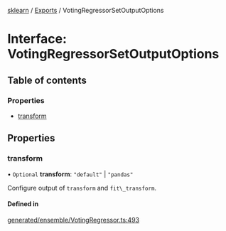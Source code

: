 [sklearn](../readme.md) / [Exports](../modules.md) / VotingRegressorSetOutputOptions

# Interface: VotingRegressorSetOutputOptions

## Table of contents

### Properties

- [transform](VotingRegressorSetOutputOptions.md#transform)

## Properties

### transform

• `Optional` **transform**: ``"default"`` \| ``"pandas"``

Configure output of `transform` and `fit\_transform`.

#### Defined in

[generated/ensemble/VotingRegressor.ts:493](https://github.com/transitive-bullshit/scikit-learn-ts/blob/367336a/packages/sklearn/src/generated/ensemble/VotingRegressor.ts#L493)
